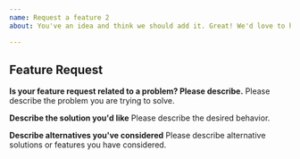 ```yaml
---
name: Request a feature 2
about: You've an idea and think we should add it. Great! We'd love to hear it!

---
```


## Feature Request

**Is your feature request related to a problem? Please describe.**
Please describe the problem you are trying to solve.

**Describe the solution you'd like**
Please describe the desired behavior.

**Describe alternatives you've considered**
Please describe alternative solutions or features you have considered.
